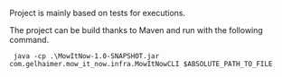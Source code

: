 Project is mainly based on tests for executions.

The project can be build thanks to Maven and run with the following command.

```
 java -cp .\MowItNow-1.0-SNAPSHOT.jar com.gelhaimer.mow_it_now.infra.MowItNowCLI $ABSOLUTE_PATH_TO_FILE
```
